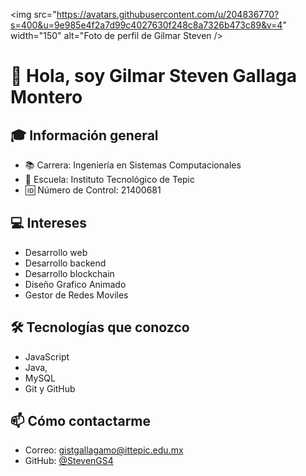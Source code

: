 <img src="https://avatars.githubusercontent.com/u/204836770?s=400&u=9e985e4f2a7d99c4027630f248c8a7326b473c89&v=4" width="150" alt="Foto de perfil de Gilmar Steven />

# 👋 Hola, soy Gilmar Steven Gallaga Montero

## 🎓 Información general
- 📚 Carrera: Ingeniería en Sistemas Computacionales
- 🏫 Escuela: Instituto Tecnológico de Tepic
- 🆔 Número de Control: 21400681

## 💻 Intereses
- Desarrollo web
- Desarrollo backend
- Desarrollo blockchain
- Diseño Grafico Animado
- Gestor de Redes Moviles

## 🛠 Tecnologías que conozco
- JavaScript
- Java, 
- MySQL
- Git y GitHub

## 📫 Cómo contactarme
- Correo: gistgallagamo@ittepic.edu.mx
- GitHub: [@StevenGS4](https://github.com/StevenGS4)
